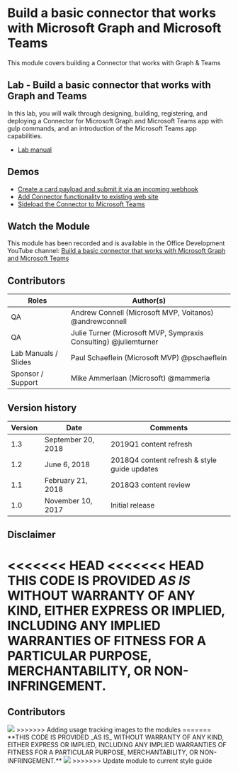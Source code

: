 # Build a basic connector that works with Microsoft Graph and Microsoft Teams

This module covers building a Connector that works with Graph & Teams

## Lab - Build a basic connector that works with Graph and Teams

In this lab, you will walk through designing, building, registering, and deploying a Connector for Microsoft Graph and Microsoft Teams app with gulp commands, and an introduction of the Microsoft Teams app capabilities.

* [Lab manual](./Lab.md)

## Demos

* [Create a card payload and submit it via an incoming webhook](./Demos/01-card-webhook)
* [Add Connector functionality to existing web site](./Demos/02-webconnector)
* [Sideload the Connector to Microsoft Teams](./Demos/03-teams)

## Watch the Module

This module has been recorded and is available in the Office Development YouTube channel: [Build a basic connector that works with Microsoft Graph and Microsoft Teams](https://www.youtube.com/watch?v=WR5rg3I-NHY)

## Contributors

|        Roles         |                            Author(s)                             |
| -------------------- | ---------------------------------------------------------------- |
| QA                   | Andrew Connell (Microsoft MVP, Voitanos) @andrewconnell          |
| QA                   | Julie Turner (Microsoft MVP, Sympraxis Consulting) @juliemturner |
| Lab Manuals / Slides | Paul Schaeflein (Microsoft MVP) @pschaeflein                     |
| Sponsor / Support    | Mike Ammerlaan (Microsoft) @mammerla                             |

## Version history

| Version |        Date        |                   Comments                   |
| ------- | ------------------ | -------------------------------------------- |
| 1.3     | September 20, 2018 | 2019Q1 content refresh                       |
| 1.2     | June 6, 2018       | 2018Q4 content refresh & style guide updates |
| 1.1     | February 21, 2018  | 2018Q3 content review                        |
| 1.0     | November 10, 2017  | Initial release                              |

## Disclaimer

<<<<<<< HEAD
<<<<<<< HEAD
**THIS CODE IS PROVIDED *AS IS* WITHOUT WARRANTY OF ANY KIND, EITHER EXPRESS OR IMPLIED, INCLUDING ANY IMPLIED WARRANTIES OF FITNESS FOR A PARTICULAR PURPOSE, MERCHANTABILITY, OR NON-INFRINGEMENT.**
=======
## Contributors


<img src="https://telemetry.sharepointpnp.com/TrainingContent/ConnectorActionableMsgs/01-build-a-basic-connector" />
>>>>>>> Adding usage tracking images to the modules
=======
**THIS CODE IS PROVIDED _AS IS_ WITHOUT WARRANTY OF ANY KIND, EITHER EXPRESS OR IMPLIED, INCLUDING ANY IMPLIED WARRANTIES OF FITNESS FOR A PARTICULAR PURPOSE, MERCHANTABILITY, OR NON-INFRINGEMENT.**

<img src="https://telemetry.sharepointpnp.com/TrainingContent/ConnectorActionableMsgs/01-build-a-basic-connector" />
>>>>>>> Update module to current style guide
